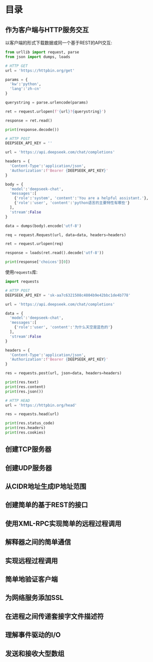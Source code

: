 # 目录

## 作为客户端与HTTP服务交互

以客户端的形式下载数据或同一个基于REST的API交互:

```py
from urllib import request, parse
from json import dumps, loads

# HTTP GET
url = 'https://httpbin.org/get'

params = {
  'kw':'python',
  'lang':'zh-cn'
}

querystring = parse.urlencode(params)

ret = request.urlopen(f'{url}?{querystring}')

response = ret.read()

print(response.decode())

# HTTP POST
DEEPSEEK_API_KEY = ''

url = 'https://api.deepseek.com/chat/completions'

headers = {
  'Content-Type':'application/json',
  'Authorization':f'Bearer {DEEPSEEK_API_KEY}'
}

body = {
  'model':'deepseek-chat',
  'messages':[
    {'role':'system', 'content':'You are a helpful assistant.'},
    {'role':'user', 'content':'python语言的主要特性有哪些'}
  ],
  'stream':False
}

data = dumps(body).encode('utf-8')

req = request.Request(url, data=data, headers=headers)

ret = request.urlopen(req)

response = loads(ret.read().decode('utf-8'))

print(response['choices'][0])

```

使用`requests`库:

```py
import requests

# HTTP POST
DEEPSEEK_API_KEY = 'sk-aa7c6321508c4804b9e42bbc1de4b778'

url = 'https://api.deepseek.com/chat/completions'

data = {
  'model':'deepseek-chat',
  'messages':[
    {'role':'user', 'content':'为什么天空是蓝色的'}
  ],
  'stream':False
}

headers = {
  'Content-Type':'application/json',
  'Authorization':f'Bearer {DEEPSEEK_API_KEY}'
}

res = requests.post(url, json=data, headers=headers)

print(res.text)
print(res.content)
print(res.json())

# HTTP HEAD
url = 'https://httpbin.org/head'

res = requests.head(url)

print(res.status_code)
print(res.headers)
print(res.cookies)

```


## 创建TCP服务器

## 创建UDP服务器

## 从CIDR地址生成IP地址范围

## 创建简单的基于REST的接口

## 使用XML-RPC实现简单的远程过程调用

## 解释器之间的简单通信

## 实现远程过程调用

## 简单地验证客户端

## 为网络服务添加SSL

## 在进程之间传递套接字文件描述符

## 理解事件驱动的I/O

## 发送和接收大型数组
